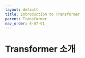 ```yaml
---
layout: default
title: Introduction to Transformer
parent: Transformer
nav_order: 4-07-01
---
```


# Transformer 소개

